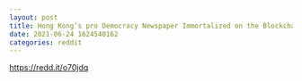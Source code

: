 ```yaml
--- 
layout: post 
title: Hong Kong’s pro Democracy Newspaper Immortalized on the Blockchain 
date: 2021-06-24 1624540162 
categories: reddit 
--- 
```

https://redd.it/o70jdq